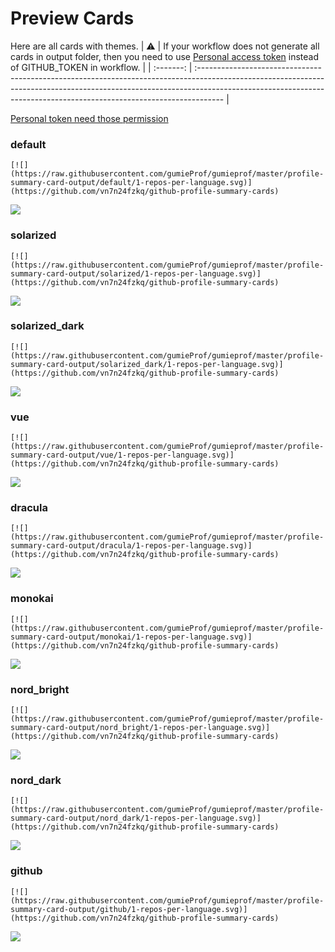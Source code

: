 
# Preview Cards

Here are all cards with themes.
| :warning: | If your workflow does not generate all cards in output folder, then you need to use [Personal access token](https://docs.github.com/en/actions/configuring-and-managing-workflows/creating-and-storing-encrypted-secrets) instead of GITHUB_TOKEN in workflow. |
| :-------: | :------------------------------------------------------------------------------------------------------------------------------------------------------------------------------------------------------------------------------------------------ |

[Personal token need those permission](https://github.com/vn7n24fzkq/github-profile-summary-cards/wiki/Personal-access-token-permissions)


### default


```
[![](https://raw.githubusercontent.com/gumieProf/gumieprof/master/profile-summary-card-output/default/1-repos-per-language.svg)](https://github.com/vn7n24fzkq/github-profile-summary-cards)
```
![](https://raw.githubusercontent.com/gumieProf/gumieprof/master/profile-summary-card-output/default/1-repos-per-language.svg)


### solarized


```
[![](https://raw.githubusercontent.com/gumieProf/gumieprof/master/profile-summary-card-output/solarized/1-repos-per-language.svg)](https://github.com/vn7n24fzkq/github-profile-summary-cards)
```
![](https://raw.githubusercontent.com/gumieProf/gumieprof/master/profile-summary-card-output/solarized/1-repos-per-language.svg)


### solarized_dark


```
[![](https://raw.githubusercontent.com/gumieProf/gumieprof/master/profile-summary-card-output/solarized_dark/1-repos-per-language.svg)](https://github.com/vn7n24fzkq/github-profile-summary-cards)
```
![](https://raw.githubusercontent.com/gumieProf/gumieprof/master/profile-summary-card-output/solarized_dark/1-repos-per-language.svg)


### vue


```
[![](https://raw.githubusercontent.com/gumieProf/gumieprof/master/profile-summary-card-output/vue/1-repos-per-language.svg)](https://github.com/vn7n24fzkq/github-profile-summary-cards)
```
![](https://raw.githubusercontent.com/gumieProf/gumieprof/master/profile-summary-card-output/vue/1-repos-per-language.svg)


### dracula


```
[![](https://raw.githubusercontent.com/gumieProf/gumieprof/master/profile-summary-card-output/dracula/1-repos-per-language.svg)](https://github.com/vn7n24fzkq/github-profile-summary-cards)
```
![](https://raw.githubusercontent.com/gumieProf/gumieprof/master/profile-summary-card-output/dracula/1-repos-per-language.svg)


### monokai


```
[![](https://raw.githubusercontent.com/gumieProf/gumieprof/master/profile-summary-card-output/monokai/1-repos-per-language.svg)](https://github.com/vn7n24fzkq/github-profile-summary-cards)
```
![](https://raw.githubusercontent.com/gumieProf/gumieprof/master/profile-summary-card-output/monokai/1-repos-per-language.svg)


### nord_bright


```
[![](https://raw.githubusercontent.com/gumieProf/gumieprof/master/profile-summary-card-output/nord_bright/1-repos-per-language.svg)](https://github.com/vn7n24fzkq/github-profile-summary-cards)
```
![](https://raw.githubusercontent.com/gumieProf/gumieprof/master/profile-summary-card-output/nord_bright/1-repos-per-language.svg)


### nord_dark


```
[![](https://raw.githubusercontent.com/gumieProf/gumieprof/master/profile-summary-card-output/nord_dark/1-repos-per-language.svg)](https://github.com/vn7n24fzkq/github-profile-summary-cards)
```
![](https://raw.githubusercontent.com/gumieProf/gumieprof/master/profile-summary-card-output/nord_dark/1-repos-per-language.svg)


### github


```
[![](https://raw.githubusercontent.com/gumieProf/gumieprof/master/profile-summary-card-output/github/1-repos-per-language.svg)](https://github.com/vn7n24fzkq/github-profile-summary-cards)
```
![](https://raw.githubusercontent.com/gumieProf/gumieprof/master/profile-summary-card-output/github/1-repos-per-language.svg)


